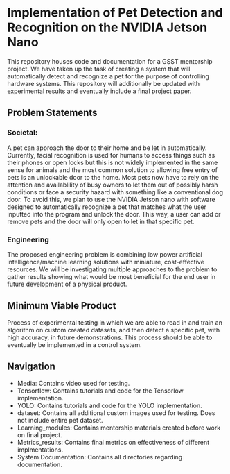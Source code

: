 # Implementation of Pet Detection and Recognition on the NVIDIA Jetson Nano
This repository houses code and documentation for a GSST mentorship project. We have taken up the task of creating a system that will automatically detect and recognize a pet for the purpose of controlling hardware systems. This repository will additionally be updated with experimental results and eventually include a final project paper.

## Problem Statements

### Societal:
A pet can approach the door to their home and be let in automatically. Currently, facial recognition is used for humans to access things such as their phones or open locks but this is not widely implemented in the same sense for animals and the most common solution to allowing free entry of pets is an unlockable door to the home. Most pets now have to rely on the attention and availablility of busy owners to let them out of possibly harsh conditions or face a security hazard with something like a conventional dog door. To avoid this, we plan to use the NVIDIA Jetson nano with software designed to automatically recognize a pet that matches what the user inputted into the program and unlock the door. This way, a user can add or remove pets and the door will only open to let in that specific pet. 

### Engineering
The proposed engineering problem is combining low power artificial intelligence/machine learning solutions with miniature, cost-effective resources. We will be investigating multiple approaches to the problem to gather results showing what would be most beneficial for the end user in future development of a physical product. 

## Minimum Viable Product
Process of experimental testing in which we are able to read in and train an algorithm on custom created datasets, and then detect a specific pet, with high accuracy, in future demonstrations. This process should be able to eventually be implemented in a control system. 


## Navigation 
- Media: Contains video used for testing.
- Tensorflow: Contains tutorials and code for the Tensorlow implementation.
- YOLO: Contains tutorials and code for the YOLO implementation.
- dataset: Contains all additional custom images used for testing. Does not include entire pet dataset.
- Learning_modules: Contains mentorship materials created before work on final project.
- Metrics_results: Contains final metrics on effectiveness of different implmentations.
- System Documentation: Contains all directories regarding documentation.
